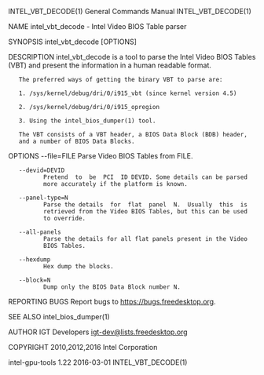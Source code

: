 INTEL_VBT_DECODE(1)      General Commands Manual     INTEL_VBT_DECODE(1)

NAME
       intel_vbt_decode - Intel Video BIOS Table parser

SYNOPSIS
       intel_vbt_decode [OPTIONS]

DESCRIPTION
       intel_vbt_decode  is  a tool to parse the Intel Video BIOS Tables
       (VBT) and present the information in a human readable format.

       The preferred ways of getting the binary VBT to parse are:

       1. /sys/kernel/debug/dri/0/i915_vbt (since kernel version 4.5)

       2. /sys/kernel/debug/dri/0/i915_opregion

       3. Using the intel_bios_dumper(1) tool.

       The VBT consists of a VBT header, a BIOS Data Block (BDB) header,
       and a number of BIOS Data Blocks.

OPTIONS
       --file=FILE
              Parse Video BIOS Tables from FILE.

       --devid=DEVID
              Pretend  to  be  PCI  ID DEVID. Some details can be parsed
              more accurately if the platform is known.

       --panel-type=N
              Parse the details  for  flat  panel  N.  Usually  this  is
              retrieved from the Video BIOS Tables, but this can be used
              to override.

       --all-panels
              Parse the details for all flat panels present in the Video
              BIOS Tables.

       --hexdump
              Hex dump the blocks.

       --block=N
              Dump only the BIOS Data Block number N.

REPORTING BUGS
       Report bugs to https://bugs.freedesktop.org.

SEE ALSO
       intel_bios_dumper(1)

AUTHOR
       IGT Developers <igt-dev@lists.freedesktop.org>

COPYRIGHT
       2010,2012,2016 Intel Corporation

intel-gpu-tools 1.22           2016-03-01            INTEL_VBT_DECODE(1)
